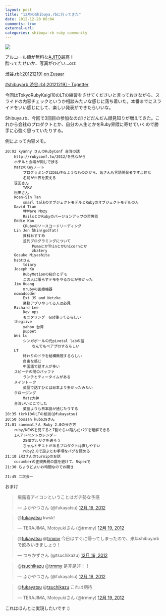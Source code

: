 ```yaml
---
layout: post
title: "12月のShibuya.rbに行ってきた"
date: 2012-12-20 00:04
comments: true
external-url: 
categories: shibuya-rb ruby community
---
```


![](https://dl.dropbox.com/u/85825/blog/image/20121220/shibuya-rb.jpg)

アルコール類が無料な[AJITO](http://voyagegroup.com/business/office/office015/)最高！  
酔ってたせいか、写真がひどい...orz


[渋谷.rb[:20121219] on Zusaar](http://www.zusaar.com/event/447306)

[#shibuyarb 渋谷.rb[:20121219] - Togetter](http://togetter.com/li/425625)


今回はTokyoRubyKaigi10のLTの練習をさせてくださいと言っておきながら、スライドの内容チェックというか相談みたいな感じに落ち着いた。本番までにスライドをいい感じにして、楽しい発表ができたらいいな。

Shibuya.rb、今回で3回目の参加なのだけどだんだん顔見知りが増えてきた。これから会社のプロダクトとか、自分の人生とかをRuby界隈に寄せていくので勝手に心強く思っていたりする。


例によって内容メモ。

```
20:02 kyanny さんのRubyConf 台湾の話
    http://rubyconf.tw/2012/を見ながら
    ホテルと会場が同じで捗る
    MatzのKeyノート
        プログラミングはDSL作るようなものだから、皆さんも言語開発者ですよ的な
        名前が世界を変える
    笹田さん
        YARV
    松田さん
    Koan-Sin Tan
        smarl talkのオブジェクトモデルとRubyのオブジェクトモデルの人
    David Tian
        VMWare Mozy
        RailsとかRubyのバージョンアップの苦労話
    Eddie Kao
        CRubyのソースコードリーディング
    Lin Jen Shin(godfat)
        資料おすすめ
        並列プログラミングについて
            PumaとかThinとかUnicornとか
            zbatery
    Gosuke Miyashita
    hsbtさん
        tdiary
    Joseph Ku
        RubyMotionの紹介とデモ
        この人に限らずデモをやるひとが多かった
    Jim Huang
        mrubyの医療機器
    nomadcoder
        Ext JS and Netzke
        業務アプリやってる人は必見
    Richard Lee
        Dev ops
        モニタリング　God使ってるらしい
    thegiive
        yahoo 台湾
        puppet
    Wei Lu
        シンガポールの元pivotal labの話
            なんでもペアプロするらしい
    LT
        終わりのドラを結構無視するらしい
        自由な感じ
        中国語で話す人が多い
    スピーチの間のバッファ
        ランチとティータイムがある
    メイントーク
        英語で話すひとは日本より多かったみたい
    クロージング
        Matz大神
    台湾いいとこでした
        英語よりも日本語が通じたりする
20:35 tkrk10のLTの相談(@fukayatsu)
20:50 bossan kubo39さん
21:01 sanematさん Ruby 2.0の歩き方
    ruby/NEWSを見てると7割ぐらい踏んだバグを理解できる
    1人アドベントカレンダー
        25個プルリクを送ろう
        ちゃんとテストがあるプロダクトは直しやすい
        ruby2.0で遊ぶとお手頃なバグを踏める
21:10 iR3さんのturnipのお話
    cucumberの正規表現の罠を避けて、Rspecで
21:30 ちょうどよいお時間なのでお開き

21:45 二次会〜
```

おまけ

<blockquote class="twitter-tweet" lang="ja"><p>飛露喜アイコンということはガチ勢な予感</p>&mdash; ふかやつさん (@fukayatsu) <a href="https://twitter.com/fukayatsu/status/281412621360586752" data-datetime="2012-12-19T14:56:11+00:00">12月 19, 2012</a></blockquote>
<script async src="//platform.twitter.com/widgets.js" charset="utf-8"></script>

<blockquote class="twitter-tweet" data-in-reply-to="281412621360586752" lang="ja"><p>@<a href="https://twitter.com/fukayatsu">fukayatsu</a> kwsk!</p>&mdash; TERAJIMA, Motoyukiさん (@trmmy) <a href="https://twitter.com/trmmy/status/281414772086435840" data-datetime="2012-12-19T15:04:44+00:00">12月 19, 2012</a></blockquote>
<script async src="//platform.twitter.com/widgets.js" charset="utf-8"></script>

<blockquote class="twitter-tweet" data-in-reply-to="281416187596914688" lang="ja"><p>@<a href="https://twitter.com/fukayatsu">fukayatsu</a> @<a href="https://twitter.com/trmmy">trmmy</a> 今日はすぐに帰ってしまったので、来年shibuyarbで飲みいきましょう！</p>&mdash; つちかずさん (@tsuchikazu) <a href="https://twitter.com/tsuchikazu/status/281417431744929792" data-datetime="2012-12-19T15:15:18+00:00">12月 19, 2012</a></blockquote>
<script async src="//platform.twitter.com/widgets.js" charset="utf-8"></script>

<blockquote class="twitter-tweet" data-in-reply-to="281417431744929792" lang="ja"><p>@<a href="https://twitter.com/tsuchikazu">tsuchikazu</a> @<a href="https://twitter.com/trmmy">trmmy</a> 是非是非！！</p>&mdash; ふかやつさん (@fukayatsu) <a href="https://twitter.com/fukayatsu/status/281417629338587136" data-datetime="2012-12-19T15:16:05+00:00">12月 19, 2012</a></blockquote>
<script async src="//platform.twitter.com/widgets.js" charset="utf-8"></script>

<blockquote class="twitter-tweet" data-in-reply-to="281417629338587136" lang="ja"><p>@<a href="https://twitter.com/fukayatsu">fukayatsu</a> @<a href="https://twitter.com/tsuchikazu">tsuchikazu</a> これは期待</p>&mdash; TERAJIMA, Motoyukiさん (@trmmy) <a href="https://twitter.com/trmmy/status/281421780411899906" data-datetime="2012-12-19T15:32:35+00:00">12月 19, 2012</a></blockquote>
<script async src="//platform.twitter.com/widgets.js" charset="utf-8"></script>


これはほんとに実現したいです :)